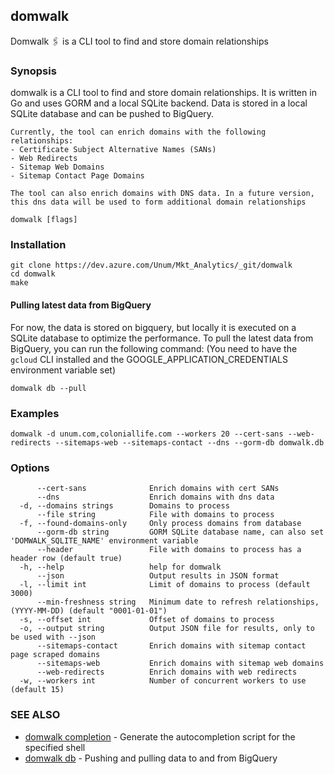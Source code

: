 ## domwalk

Domwalk 🖇 is a CLI tool to find and store domain relationships

### Synopsis

domwalk is a CLI tool to find and store domain relationships.
It is written in Go and uses GORM and a local SQLite backend.
Data is stored in a local SQLite database and can be pushed to BigQuery.

	Currently, the tool can enrich domains with the following relationships:
	- Certificate Subject Alternative Names (SANs)
	- Web Redirects
	- Sitemap Web Domains
	- Sitemap Contact Page Domains

	The tool can also enrich domains with DNS data. In a future version, this dns data will be used to form additional domain relationships


```
domwalk [flags]
```

### Installation

```
git clone https://dev.azure.com/Unum/Mkt_Analytics/_git/domwalk
cd domwalk
make
```

#### Pulling latest data from BigQuery
For now, the data is stored on bigquery, but locally it is executed on a SQLite database to optimize the performance. To pull the latest data from BigQuery, you can run the following command:
(You need to have the `gcloud` CLI installed and the GOOGLE_APPLICATION_CREDENTIALS environment variable set)
```
domwalk db --pull
```

### Examples

```
domwalk -d unum.com,coloniallife.com --workers 20 --cert-sans --web-redirects --sitemaps-web --sitemaps-contact --dns --gorm-db domwalk.db
```

### Options

```
      --cert-sans              Enrich domains with cert SANs
      --dns                    Enrich domains with dns data
  -d, --domains strings        Domains to process
      --file string            File with domains to process
  -f, --found-domains-only     Only process domains from database
      --gorm-db string         GORM SQLite database name, can also set 'DOMWALK_SQLITE_NAME' environment variable
      --header                 File with domains to process has a header row (default true)
  -h, --help                   help for domwalk
      --json                   Output results in JSON format
  -l, --limit int              Limit of domains to process (default 3000)
      --min-freshness string   Minimum date to refresh relationships, (YYYY-MM-DD) (default "0001-01-01")
  -s, --offset int             Offset of domains to process
  -o, --output string          Output JSON file for results, only to be used with --json
      --sitemaps-contact       Enrich domains with sitemap contact page scraped domains
      --sitemaps-web           Enrich domains with sitemap web domains
      --web-redirects          Enrich domains with web redirects
  -w, --workers int            Number of concurrent workers to use (default 15)
```

### SEE ALSO

* [domwalk completion](docs/domwalk_completion.md)	 - Generate the autocompletion script for the specified shell
* [domwalk db](docs/domwalk_db.md)	 - Pushing and pulling data to and from BigQuery

